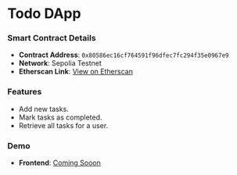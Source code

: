 # Todo DApp

### Smart Contract Details

- **Contract Address**: `0x80586ec16cf764591f96dfec7fc294f35e0967e9`
- **Network**: Sepolia Testnet
- **Etherscan Link**: [View on Etherscan](https://sepolia.etherscan.io/address/0x80586ec16cf764591f96dfec7fc294f35e0967e9)

### Features

- Add new tasks.
- Mark tasks as completed.
- Retrieve all tasks for a user.

### Demo

- **Frontend**: [Coming Sooon]()
